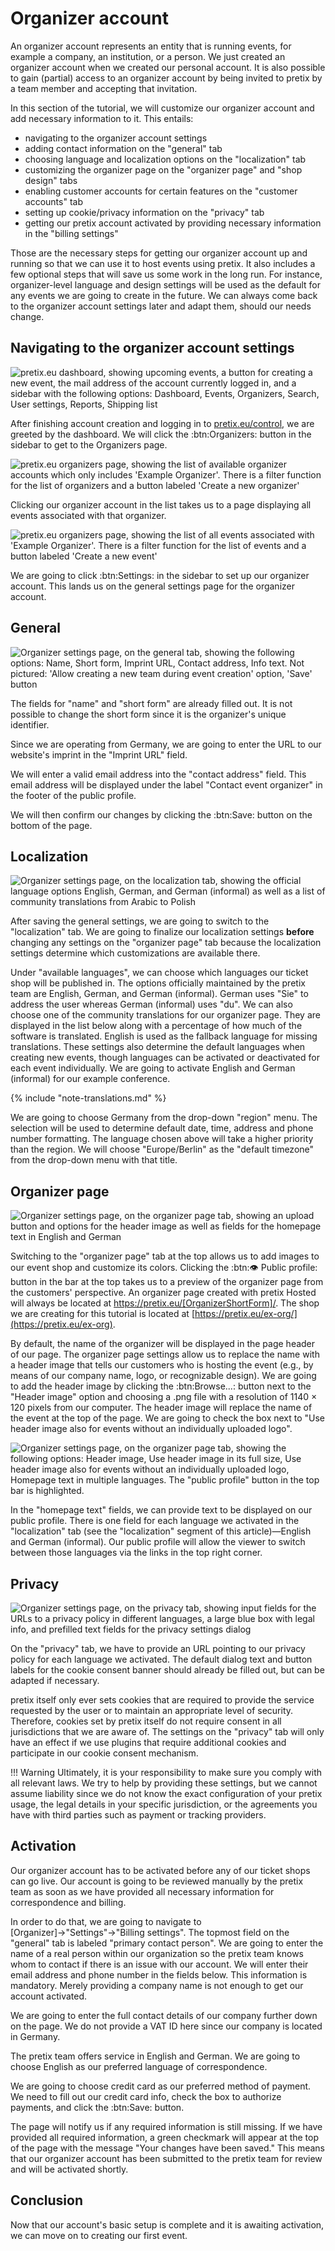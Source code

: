 # Organizer account

An organizer account represents an entity that is running events, for example a company, an institution, or a person. 
We just created an organizer account when we created our personal account. 
It is also possible to gain (partial) access to an organizer account by being invited to pretix by a team member and accepting that invitation. 

In this section of the tutorial, we will customize our organizer account and add necessary information to it. 
This entails: 

 - navigating to the organizer account settings 
 - adding contact information on the "general" tab
 - choosing language and localization options on the "localization" tab 
 - customizing the organizer page on the "organizer page" and "shop design" tabs
 - enabling customer accounts for certain features on the "customer accounts" tab
 - setting up cookie/privacy information on the "privacy" tab 
 - getting our pretix account activated by providing necessary information in the "billing settings"

Those are the necessary steps for getting our organizer account up and running so that we can use it to host events using pretix. 
It also includes a few optional steps that will save us some work in the long run. 
For instance, organizer-level language and design settings will be used as the default for any events we are going to create in the future. 
We can always come back to the organizer account settings later and adapt them, should our needs change. 

## Navigating to the organizer account settings 

![pretix.eu dashboard, showing upcoming events, a button for creating a new event, the mail address of the account currently logged in, and a sidebar with the following options: Dashboard, Events, Organizers, Search, User settings, Reports, Shipping list](../assets/screens/account/dashboard.png)

After finishing account creation and logging in to [pretix.eu/control](https://pretix.eu/control/), we are greeted by the dashboard. 
We will click the :btn:Organizers: button in the sidebar to get to the Organizers page. 

![pretix.eu organizers page, showing the list of available organizer accounts which only includes 'Example Organizer'. 
There is a filter function for the list of organizers and a button labeled 'Create a new organizer'](../assets/screens/organizer/organizers.png) 

Clicking our organizer account in the list takes us to a page displaying all events associated with that organizer. 

![pretix.eu organizers page, showing the list of all events associated with 'Example Organizer'. 
There is a filter function for the list of events and a button labeled 'Create a new event'](../assets/screens/organizer/event-list.png) 

We are going to click :btn:Settings: in the sidebar to set up our organizer account. 
This lands us on the general settings page for the organizer account. 

## General 

![Organizer settings page, on the general tab, showing the following options: Name, Short form, Imprint URL, Contact address, Info text. 
Not pictured: 'Allow creating a new team during event creation' option, 'Save' button](../assets/screens/organizer/general-settings.png) 

The fields for "name" and "short form" are already filled out. 
It is not possible to change the short form since it is the organizer's unique identifier. 

Since we are operating from Germany, we are going to enter the URL to our website's imprint in the "Imprint URL" field. 

We will enter a valid email address into the "contact address" field. 
This email address will be displayed under the label "Contact event organizer" in the footer of the public profile. 

We will then confirm our changes by clicking the :btn:Save: button on the bottom of the page. 

## Localization 

![Organizer settings page, on the localization tab, showing the official language options English, German, and German (informal) as well as a list of community translations from Arabic to Polish](../assets/screens/organizer/localization.png) 

After saving the general settings, we are going to switch to the "localization" tab. 
We are going to finalize our localization settings __before__ changing any settings on the "organizer page" tab because the localization settings determine which customizations are available there. 

Under "available languages", we can choose which languages our ticket shop will be published in. 
The options officially maintained by the pretix team are English, German, and German (informal). 
German uses "Sie" to address the user whereas German (informal) uses "du". 
We can also choose one of the community translations for our organizer page. 
They are displayed in the list below along with a percentage of how much of the software is translated. 
English is used as the fallback language for missing translations. 
These settings also determine the default languages when creating new events, though languages can be activated or deactivated for each event individually.
We are going to activate English and German (informal) for our example conference. 

{% include "note-translations.md" %}

We are going to choose Germany from the drop-down "region" menu. 
The selection will be used to determine default date, time, address and phone number formatting. 
The language chosen above will take a higher priority than the region. 
We will choose "Europe/Berlin" as the "default timezone" from the drop-down menu with that title. 

## Organizer page 

![Organizer settings page, on the organizer page tab, showing an upload button and options for the header image as well as fields for the homepage text in English and German](../assets/screens/organizer/organizer-page.png) 

Switching to the "organizer page" tab at the top allows us to add images to our event shop and customize its colors.
Clicking the :btn:👁 Public profile: button in the bar at the top takes us to a preview of the organizer page from the customers' perspective.
An organizer page created with pretix Hosted will always be located at https://pretix.eu/[OrganizerShortForm]/.
The shop we are creating for this tutorial is located at [https://pretix.eu/ex-org/](https://pretix.eu/ex-org).

By default, the name of the organizer will be displayed in the page header of our page.
The organizer page settings allow us to replace the name with a header image that tells our customers who is hosting the event (e.g., by means of our company name, logo, or recognizable design). 
We are going to add the header image by clicking the :btn:Browse...: button next to the "Header image" option and choosing a .png file with a resolution of 1140 × 120 pixels from our computer. 
The header image will replace the name of the event at the top of the page.
We are going to check the box next to "Use header image also for events without an individually uploaded logo". 

![Organizer settings page, on the organizer page tab, showing the following options: Header image, Use header image in its full size, Use header image also for events without an individually uploaded logo, Homepage text in multiple languages. The "public profile" button in the top bar is highlighted.](../assets/screens/organizer/organizer-page-public-profile.png) 

In the "homepage text" fields, we can provide text to be displayed on our public profile. 
There is one field for each language we activated in the "localization" tab (see the "localization" segment of this article)—English and German (informal). 
Our public profile will allow the viewer to switch between those languages via the links in the top right corner. 

## Privacy 

![Organizer settings page, on the privacy tab, showing input fields for the URLs to a privacy policy in different languages, a large blue box with legal info, and prefilled text fields for the privacy settings dialog](../assets/screens/organizer/privacy.png) 

On the "privacy" tab, we have to provide an URL pointing to our privacy policy for each language we activated. 
The default dialog text and button labels for the cookie consent banner should already be filled out, but can be adapted if necessary. 

pretix itself only ever sets cookies that are required to provide the service requested by the user or to maintain an appropriate level of security. 
Therefore, cookies set by pretix itself do not require consent in all jurisdictions that we are aware of. 
The settings on the "privacy" tab will only have an effect if we use plugins that require additional cookies and participate in our cookie consent mechanism.

!!! Warning 
    Ultimately, it is your responsibility to make sure you comply with all relevant laws. 
    We try to help by providing these settings, but we cannot assume liability since we do not know the exact configuration of your pretix usage, the legal details in your specific jurisdiction, or the agreements you have with third parties such as payment or tracking providers.

## Activation

Our organizer account has to be activated before any of our ticket shops can go live. 
Our account is going to be reviewed manually by the pretix team as soon as we have provided all necessary information for correspondence and billing.

In order to do that, we are going to navigate to [Organizer]→"Settings"→"Billing settings". 
The topmost field on the "general" tab is labeled "primary contact person". 
We are going to enter the name of a real person within our organization so the pretix team knows whom to contact if there is an issue with our account. 
We will enter their email address and phone number in the fields below.
This information is mandatory. 
Merely providing a company name is not enough to get our account activated. 

We are going to enter the full contact details of our company further down on the page. 
We do not provide a VAT ID here since our company is located in Germany. 

The pretix team offers service in English and German. 
We are going to choose English as our preferred language of correspondence. 

We are going to choose credit card as our preferred method of payment. 
We need to fill out our credit card info, check the box to authorize payments, and click the :btn:Save: button. 

The page will notify us if any required information is still missing. 
If we have provided all required information, a green checkmark will appear at the top of the page with the message "Your changes have been saved." 
This means that our organizer account has been submitted to the pretix team for review and will be activated shortly.

## Conclusion

Now that our account's basic setup is complete and it is awaiting activation, we can move on to creating our first event. 